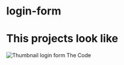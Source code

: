 # login-form
# This projects look like
![Thumbnail login form The Code](https://github.com/info-asadghaffar/login-form/assets/165853770/b3bdd19f-c0a4-4be3-8740-901fbf565043)
